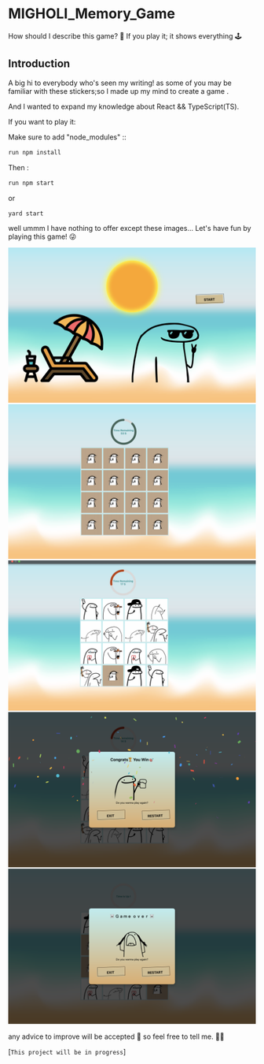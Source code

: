 # MIGHOLI_Memory_Game

How should I describe this game? 🤔 If you play it; it shows everything 🕹️

## Introduction

A big hi to everybody who's seen my writing! as some of you may be familiar with these stickers;so I made up my mind to create a game .

And I wanted to expand my knowledge about React && TypeScript(TS).

If you want to play it:

Make sure to add "node_modules" ::

```ts
run npm install
```

Then :

```ts
run npm start
```

or

```ts
yard start
```

well ummm I have nothing to offer except these images... Let's have fun by playing this game! 😜

![first image](./readme_images/first.png)
![second image](./readme_images/second.png)
![third image](./readme_images/third.png)
![fourth image](./readme_images/fourth.png)
![fifth image](./readme_images/fifth.png)

any advice to improve will be accepted 🫡 so feel free to tell me. 🤠🤠

[`This project will be in progress`]
